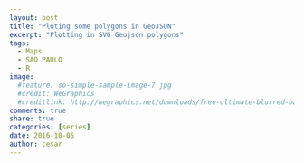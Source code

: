 ```yaml
---
layout: post
title: "Ploting some polygons in GeoJSON"
excerpt: "Plotting in SVG Geojson polygons"
tags:
  - Maps
  - SAO PAULO
  - R
image:
  #feature: so-simple-sample-image-7.jpg
  #credit: WeGraphics
  #creditlink: http://wegraphics.net/downloads/free-ultimate-blurred-background-pack/
comments: true
share: true
categories: [series]
date: 2016-10-05
author: cesar
---
```

